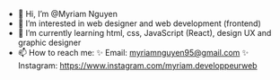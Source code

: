 - 👋 Hi, I’m @Myriam Nguyen
- 👀 I’m interested in web designer and web development (frontend)
- 🌱 I’m currently learning html, css, JavaScript (React), design UX and graphic designer
- 📫 How to reach me: 
    ✨ Email: myriamnguyen95@gmail.com
    ✨ Instagram: https://www.instagram.com/myriam.developpeurweb

